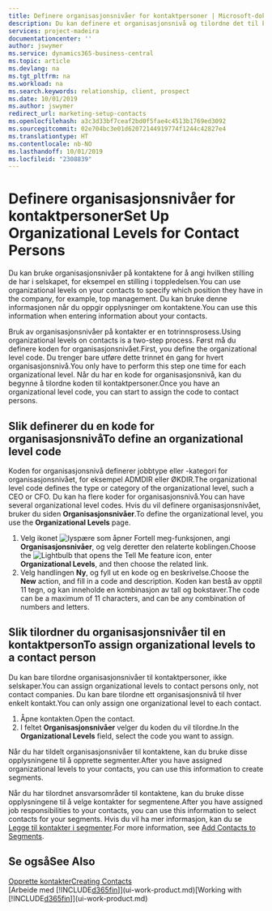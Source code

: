 ```yaml
---
title: Definere organisasjonsnivåer for kontaktpersoner | Microsoft-dokumentasjon
description: Du kan definere et organisasjonsnivå og tilordne det til kontakten for å angi hvilken stilling de har i selskapet sitt, for eksempel en stilling i toppledelsen.
services: project-madeira
documentationcenter: ''
author: jswymer
ms.service: dynamics365-business-central
ms.topic: article
ms.devlang: na
ms.tgt_pltfrm: na
ms.workload: na
ms.search.keywords: relationship, client, prospect
ms.date: 10/01/2019
ms.author: jswymer
redirect_url: marketing-setup-contacts
ms.openlocfilehash: a3c3d33bf7ceaf2bd0f5fae4c4513b1769ed3092
ms.sourcegitcommit: 02e704bc3e01d62072144919774f1244c42827e4
ms.translationtype: HT
ms.contentlocale: nb-NO
ms.lasthandoff: 10/01/2019
ms.locfileid: "2308839"
---
```

# <a name="set-up-organizational-levels-for-contact-persons"></a><span data-ttu-id="14742-103">Definere organisasjonsnivåer for kontaktpersoner</span><span class="sxs-lookup"><span data-stu-id="14742-103">Set Up Organizational Levels for Contact Persons</span></span>
<span data-ttu-id="14742-104">Du kan bruke organisasjonsnivåer på kontaktene for å angi hvilken stilling de har i selskapet, for eksempel en stilling i toppledelsen.</span><span class="sxs-lookup"><span data-stu-id="14742-104">You can use organizational levels on your contacts to specify which position they have in the company, for example, top management.</span></span> <span data-ttu-id="14742-105">Du kan bruke denne informasjonen når du oppgir opplysninger om kontaktene.</span><span class="sxs-lookup"><span data-stu-id="14742-105">You can use this information when entering information about your contacts.</span></span>

<span data-ttu-id="14742-106">Bruk av organisasjonsnivåer på kontakter er en totrinnsprosess.</span><span class="sxs-lookup"><span data-stu-id="14742-106">Using organizational levels on contacts is a two-step process.</span></span> <span data-ttu-id="14742-107">Først må du definere koden for organisasjonsnivået.</span><span class="sxs-lookup"><span data-stu-id="14742-107">First, you define the organizational level code.</span></span> <span data-ttu-id="14742-108">Du trenger bare utføre dette trinnet én gang for hvert organisasjonsnivå.</span><span class="sxs-lookup"><span data-stu-id="14742-108">You only have to perform this step one time for each organizational level.</span></span> <span data-ttu-id="14742-109">Når du har en kode for organisasjonsnivå, kan du begynne å tilordne koden til kontaktpersoner.</span><span class="sxs-lookup"><span data-stu-id="14742-109">Once you have an organizational level code, you can start to assign the code to contact persons.</span></span>

## <a name="to-define-an-organizational-level-code"></a><span data-ttu-id="14742-110">Slik definerer du en kode for organisasjonsnivå</span><span class="sxs-lookup"><span data-stu-id="14742-110">To define an organizational level code</span></span>
<span data-ttu-id="14742-111">Koden for organisasjonsnivå definerer jobbtype eller -kategori for organisasjonsnivået, for eksempel ADMDIR eller ØKDIR.</span><span class="sxs-lookup"><span data-stu-id="14742-111">The organizational level code defines the type or category of the organizational level, such a CEO  or CFO.</span></span> <span data-ttu-id="14742-112">Du kan ha flere koder for organisasjonsnivå.</span><span class="sxs-lookup"><span data-stu-id="14742-112">You can have several organizational level codes.</span></span> <span data-ttu-id="14742-113">Hvis du vil definere organisasjonsnivået, bruker du siden **Organisasjonsnivåer**.</span><span class="sxs-lookup"><span data-stu-id="14742-113">To define the organizational level, you use the **Organizational Levels** page.</span></span>

1. <span data-ttu-id="14742-114">Velg ikonet ![lyspære som åpner Fortell meg-funksjonen](media/ui-search/search_small.png "Fortell hva du vil gjøre"), angi **Organisasjonsnivåer**, og velg deretter den relaterte koblingen.</span><span class="sxs-lookup"><span data-stu-id="14742-114">Choose the ![Lightbulb that opens the Tell Me feature](media/ui-search/search_small.png "Tell me what you want to do") icon, enter **Organizational Levels**, and then choose the related link.</span></span>
2. <span data-ttu-id="14742-115">Velg handlingen **Ny**, og fyll ut en kode og en beskrivelse.</span><span class="sxs-lookup"><span data-stu-id="14742-115">Choose the **New** action, and fill in a code and description.</span></span> <span data-ttu-id="14742-116">Koden kan bestå av opptil 11 tegn, og kan inneholde en kombinasjon av tall og bokstaver.</span><span class="sxs-lookup"><span data-stu-id="14742-116">The code can be a maximum of 11 characters, and can be any combination of numbers and letters.</span></span>

## <a name="to-assign-organizational-levels-to-a-contact-person"></a><span data-ttu-id="14742-117">Slik tilordner du organisasjonsnivåer til en kontaktperson</span><span class="sxs-lookup"><span data-stu-id="14742-117">To assign organizational levels to a contact person</span></span>
<span data-ttu-id="14742-118">Du kan bare tilordne organisasjonsnivåer til kontaktpersoner, ikke selskaper.</span><span class="sxs-lookup"><span data-stu-id="14742-118">You can assign organizational levels to contact persons only, not contact companies.</span></span> <span data-ttu-id="14742-119">Du kan bare tilordne ett organisasjonsnivå til hver enkelt kontakt.</span><span class="sxs-lookup"><span data-stu-id="14742-119">You can only assign one organizational level to each contact.</span></span>

1. <span data-ttu-id="14742-120">Åpne kontakten.</span><span class="sxs-lookup"><span data-stu-id="14742-120">Open the contact.</span></span>
2. <span data-ttu-id="14742-121">I feltet **Organisasjonsnivåer** velger du koden du vil tilordne.</span><span class="sxs-lookup"><span data-stu-id="14742-121">In the **Organizational Levels** field, select the code you want to assign.</span></span>

<span data-ttu-id="14742-122">Når du har tildelt organisasjonsnivåer til kontaktene, kan du bruke disse opplysningene til å opprette segmenter.</span><span class="sxs-lookup"><span data-stu-id="14742-122">After you have assigned organizational levels to your contacts, you can use this information to create segments.</span></span>

<span data-ttu-id="14742-123">Når du har tilordnet ansvarsområder til kontaktene, kan du bruke disse opplysningene til å velge kontakter for segmentene.</span><span class="sxs-lookup"><span data-stu-id="14742-123">After you have assigned job responsibilities to your contacts, you can use this information to select contacts for your segments.</span></span> <span data-ttu-id="14742-124">Hvis du vil ha mer informasjon, kan du se [Legge til kontakter i segmenter](marketing-add-contact-segment.md).</span><span class="sxs-lookup"><span data-stu-id="14742-124">For more information, see [Add Contacts to Segments](marketing-add-contact-segment.md).</span></span>

## <a name="see-also"></a><span data-ttu-id="14742-125">Se også</span><span class="sxs-lookup"><span data-stu-id="14742-125">See Also</span></span>
[<span data-ttu-id="14742-126">Opprette kontakter</span><span class="sxs-lookup"><span data-stu-id="14742-126">Creating Contacts</span></span>](marketing-create-contact-companies.md)  
<span data-ttu-id="14742-127">[Arbeide med [!INCLUDE[d365fin](includes/d365fin_md.md)]](ui-work-product.md)</span><span class="sxs-lookup"><span data-stu-id="14742-127">[Working with [!INCLUDE[d365fin](includes/d365fin_md.md)]](ui-work-product.md)</span></span>  

